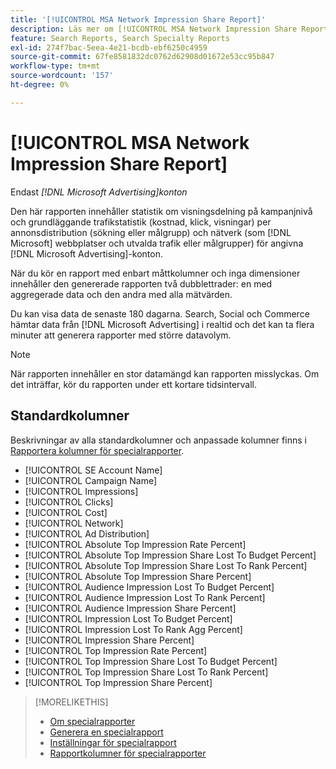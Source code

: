```yaml
---
title: '[!UICONTROL MSA Network Impression Share Report]'
description: Läs mer om [!UICONTROL MSA Network Impression Share Report].
feature: Search Reports, Search Specialty Reports
exl-id: 274f7bac-5eea-4e21-bcdb-ebf6250c4959
source-git-commit: 67fe8581832dc0762d62908d01672e53cc95b847
workflow-type: tm+mt
source-wordcount: '157'
ht-degree: 0%

---
```


# [!UICONTROL MSA Network Impression Share Report]

Endast *[!DNL Microsoft Advertising]konton*

Den här rapporten innehåller statistik om visningsdelning på kampanjnivå och grundläggande trafikstatistik (kostnad, klick, visningar) per annonsdistribution (sökning eller målgrupp) och nätverk (som [!DNL Microsoft] webbplatser och utvalda trafik eller målgrupper) för angivna [!DNL Microsoft Advertising]-konton.

När du kör en rapport med enbart måttkolumner och inga dimensioner innehåller den genererade rapporten två dubblettrader: en med aggregerade data och den andra med alla mätvärden.

Du kan visa data de senaste 180 dagarna. Search, Social och Commerce hämtar data från [!DNL Microsoft Advertising] i realtid och det kan ta flera minuter att generera rapporter med större datavolym.

>[!NOTE]
>
>När rapporten innehåller en stor datamängd kan rapporten misslyckas. Om det inträffar, kör du rapporten under ett kortare tidsintervall.

## Standardkolumner

Beskrivningar av alla standardkolumner och anpassade kolumner finns i [Rapportera kolumner för specialrapporter](specialty-report-columns.md).

* [!UICONTROL SE Account Name]
* [!UICONTROL Campaign Name]
* [!UICONTROL Impressions]
* [!UICONTROL Clicks]
* [!UICONTROL Cost]
* [!UICONTROL Network]
* [!UICONTROL Ad Distribution]
* [!UICONTROL Absolute Top Impression Rate Percent]
* [!UICONTROL Absolute Top Impression Share Lost To Budget Percent]
* [!UICONTROL Absolute Top Impression Share Lost To Rank Percent]
* [!UICONTROL Absolute Top Impression Share Percent]
* [!UICONTROL Audience Impression Lost To Budget Percent]
* [!UICONTROL Audience Impression Lost To Rank Percent]
* [!UICONTROL Audience Impression Share Percent]
* [!UICONTROL Impression Lost To Budget Percent]
* [!UICONTROL Impression Lost To Rank Agg Percent]
* [!UICONTROL Impression Share Percent]
* [!UICONTROL Top Impression Rate Percent]
* [!UICONTROL Top Impression Share Lost To Budget Percent]
* [!UICONTROL Top Impression Share Lost To Rank Percent]
* [!UICONTROL Top Impression Share Percent]

>[!MORELIKETHIS]
>
>* [Om specialrapporter](specialty-report-about.md)
>* [Generera en specialrapport](specialty-report-generate.md)
>* [Inställningar för specialrapport](specialty-report-settings.md)
>* [Rapportkolumner för specialrapporter](specialty-report-columns.md)
